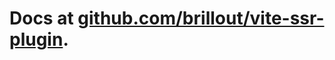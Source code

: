 # Docs at [github.com/brillout/vite-ssr-plugin](https://github.com/brillout/vite-ssr-plugin#readme).
